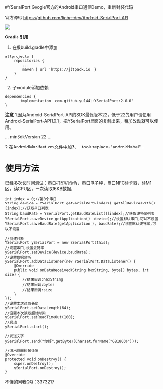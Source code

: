 #YSerialPort
Google官方的Android串口通信Demo，重新封装代码

官方源码 https://github.com/licheedev/Android-SerialPort-API

[![](https://jitpack.io/v/yu1441/YSerialPort.svg)](https://jitpack.io/#yu1441/YSerialPort)

**Gradle 引用**
1. 在根build.gradle中添加
```
allprojects {
    repositories {
        ...
        maven { url 'https://jitpack.io' }
    }
}
```

2. 子module添加依赖

```
dependencies {
       implementation 'com.github.yu1441:YSerialPort:2.0.0'
}
```
**注意**
1.因为Android-SerialPort-API的SDK最低版本22，低于22的用户请使用Android-SerialPort-API1.0.1，把YSerialPort里面的复制出来，稍加改动就可以使用。

...
    minSdkVersion 22
...

2.在AndroidManifest.xml文件中加入
...
    tools:replace="android:label"
...

# 使用方法
已经多次长时间测试：串口打印机命令，串口电子秤，串口NFC读卡器，读M1区，读CPU区，一次读取16KB数据。

```
int index = 0;//第0个串口
String device = YSerialPort.getSerialPortFinder().getAllDevicesPath()[index];//获取串口列表
String baudRate = YSerialPort.getBaudRateList()[index];//获取波特率列表
YSerialPort.saveDevice(getApplication(), device);//设置默认串口,可以不设置
YSerialPort.saveBaudRate(getApplication(), baudRate);//设置默认波特率,可以不设置

//创建对象
YSerialPort ySerialPort = new YSerialPort(this);
//设置串口,设置波特率
ySerialPort.setDevice(device,baudRate);
//设置数据监听
ySerialPort.addDataListener(new YSerialPort.DataListener() {
    @Override
    public void onDataReceived(String hexString, byte[] bytes, int size) {
        //结果回调:haxString
        //结果回调:bytes
        //结果回调:size
    }
});
//设置本次读取长度
ySerialPort.setDataLength(64);
//设置本次读取超时时间
ySerialPort.setReadTimeOut(100);
//启动
ySerialPort.start();

//发送文字
ySerialPort.send("你好".getBytes(Charset.forName("GB18030")));

//退出页面时候注销
@Override
protected void onDestroy() {
    super.onDestroy();
    ySerialPort.onDestroy();
}

```

不懂的问我QQ：3373217